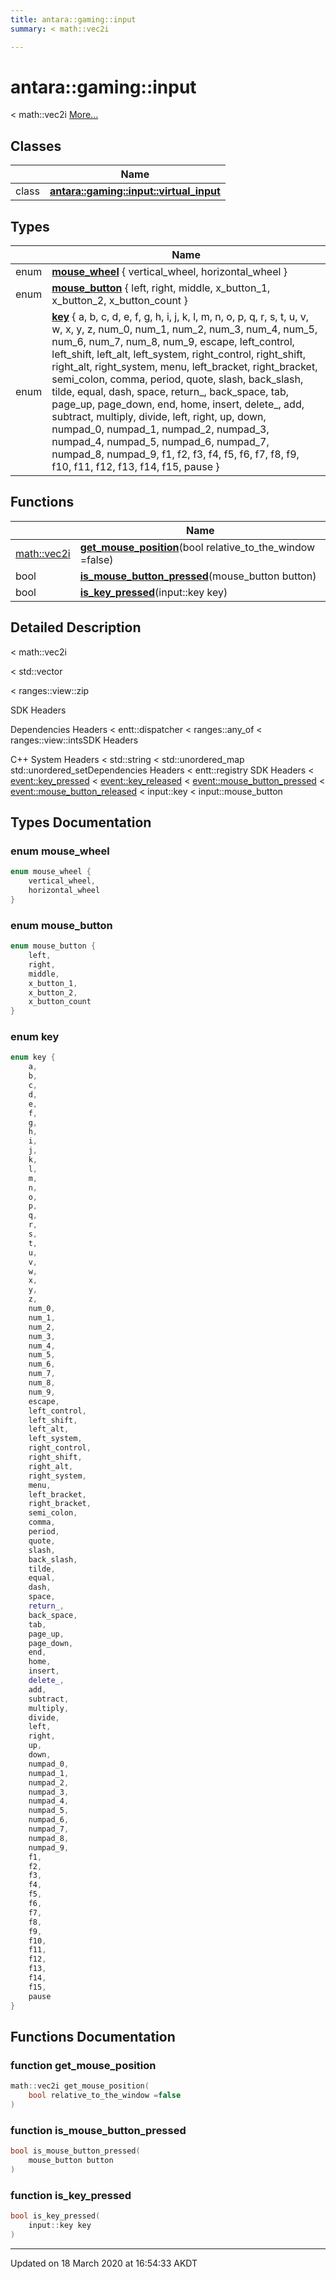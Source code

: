 ```yaml
---
title: antara::gaming::input
summary: < math::vec2i  

---
```


# antara::gaming::input




< math::vec2i  [More...](#detailed-description)






## Classes

|                | Name           |
| -------------- | -------------- |
| class | **[antara::gaming::input::virtual_input](Classes/classantara_1_1gaming_1_1input_1_1virtual__input.md)**  |

## Types

|                | Name           |
| -------------- | -------------- |
| enum | **[mouse_wheel](Namespaces/namespaceantara_1_1gaming_1_1input.md#enum-mouse_wheel)** { vertical_wheel, horizontal_wheel } |
| enum | **[mouse_button](Namespaces/namespaceantara_1_1gaming_1_1input.md#enum-mouse_button)** { left, right, middle, x_button_1, x_button_2, x_button_count } |
| enum | **[key](Namespaces/namespaceantara_1_1gaming_1_1input.md#enum-key)** { a, b, c, d, e, f, g, h, i, j, k, l, m, n, o, p, q, r, s, t, u, v, w, x, y, z, num_0, num_1, num_2, num_3, num_4, num_5, num_6, num_7, num_8, num_9, escape, left_control, left_shift, left_alt, left_system, right_control, right_shift, right_alt, right_system, menu, left_bracket, right_bracket, semi_colon, comma, period, quote, slash, back_slash, tilde, equal, dash, space, return_, back_space, tab, page_up, page_down, end, home, insert, delete_, add, subtract, multiply, divide, left, right, up, down, numpad_0, numpad_1, numpad_2, numpad_3, numpad_4, numpad_5, numpad_6, numpad_7, numpad_8, numpad_9, f1, f2, f3, f4, f5, f6, f7, f8, f9, f10, f11, f12, f13, f14, f15, pause } |

## Functions

|                | Name           |
| -------------- | -------------- |
| [math::vec2i](Classes/classantara_1_1gaming_1_1math_1_1basic__vector.md) | **[get_mouse_position](Namespaces/namespaceantara_1_1gaming_1_1input.md#function-get_mouse_position)**(bool relative_to_the_window =false)  |
| bool | **[is_mouse_button_pressed](Namespaces/namespaceantara_1_1gaming_1_1input.md#function-is_mouse_button_pressed)**(mouse_button button)  |
| bool | **[is_key_pressed](Namespaces/namespaceantara_1_1gaming_1_1input.md#function-is_key_pressed)**(input::key key)  |




## Detailed Description

< math::vec2i 

























< std::vector

< ranges::view::zip

SDK Headers

Dependencies Headers < entt::dispatcher < ranges::any_of < ranges::view::intsSDK Headers

C++ System Headers < std::string < std::unordered_map std::unordered_setDependencies Headers < entt::registry SDK Headers < [event::key_pressed](Classes/structantara_1_1gaming_1_1event_1_1key__pressed.md) < [event::key_released](Classes/structantara_1_1gaming_1_1event_1_1key__released.md) < [event::mouse_button_pressed](Classes/structantara_1_1gaming_1_1event_1_1mouse__button__pressed.md) < [event::mouse_button_released](Classes/structantara_1_1gaming_1_1event_1_1mouse__button__released.md) < input::key < input::mouse_button 



## Types Documentation

### enum mouse_wheel

```cpp
enum mouse_wheel {
    vertical_wheel,
    horizontal_wheel
}
```




























### enum mouse_button

```cpp
enum mouse_button {
    left,
    right,
    middle,
    x_button_1,
    x_button_2,
    x_button_count
}
```




























### enum key

```cpp
enum key {
    a,
    b,
    c,
    d,
    e,
    f,
    g,
    h,
    i,
    j,
    k,
    l,
    m,
    n,
    o,
    p,
    q,
    r,
    s,
    t,
    u,
    v,
    w,
    x,
    y,
    z,
    num_0,
    num_1,
    num_2,
    num_3,
    num_4,
    num_5,
    num_6,
    num_7,
    num_8,
    num_9,
    escape,
    left_control,
    left_shift,
    left_alt,
    left_system,
    right_control,
    right_shift,
    right_alt,
    right_system,
    menu,
    left_bracket,
    right_bracket,
    semi_colon,
    comma,
    period,
    quote,
    slash,
    back_slash,
    tilde,
    equal,
    dash,
    space,
    return_,
    back_space,
    tab,
    page_up,
    page_down,
    end,
    home,
    insert,
    delete_,
    add,
    subtract,
    multiply,
    divide,
    left,
    right,
    up,
    down,
    numpad_0,
    numpad_1,
    numpad_2,
    numpad_3,
    numpad_4,
    numpad_5,
    numpad_6,
    numpad_7,
    numpad_8,
    numpad_9,
    f1,
    f2,
    f3,
    f4,
    f5,
    f6,
    f7,
    f8,
    f9,
    f10,
    f11,
    f12,
    f13,
    f14,
    f15,
    pause
}
```





























## Functions Documentation

### function get_mouse_position

```cpp
math::vec2i get_mouse_position(
    bool relative_to_the_window =false
)
```




























### function is_mouse_button_pressed

```cpp
bool is_mouse_button_pressed(
    mouse_button button
)
```




























### function is_key_pressed

```cpp
bool is_key_pressed(
    input::key key
)
```
































-------------------------------

Updated on 18 March 2020 at 16:54:33 AKDT